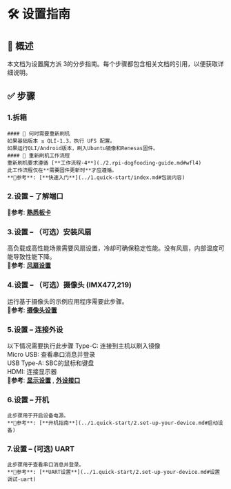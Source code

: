 # 🛠️ 设置指南

## 📘 概述
本文档为设置魔方派 3的分步指南。每个步骤都包含相关文档的引用，以便获取详细说明。

## ✅ 步骤

### 1.拆箱 
	#### 🔄 何时需要重新刷机
	如果基础版本 ≤ QLI-1.3，执行 UFS 配置。
	如果运行QLI/Android版本，刷入Ubuntu镜像和Renesas固件。
	#### 🔁 重新刷机工作流程
	重新刷机要求遵循 [**工作流程-4**](./2.rpi-dogfooding-guide.md#wfl4)  
	此工作流程仅在**需要固件更新时**才应遵循。  
    **📎参考**: [**快速入门**](../1.quick-start/index.md#包装内容)

### 2.设置 – 了解端口  
   **📎参考**: [**熟悉板卡**](../1.quick-start/index.md#熟悉板卡)

### 3.设置 – （可选）安装风扇 
   高负载或高性能场景需要风扇设置，冷却可确保稳定性能。没有风扇，内部温度可能导致性能下降。  
   **📎参考**: [**风扇设置**](../2.peripherals-and-interfaces/7.fan.md#风扇安装)

### 4.设置 – （可选）摄像头 (IMX477,219)
   运行基于摄像头的示例应用程序需要此步骤。  
   **📎参考**: [**摄像头设置**](../2.peripherals-and-interfaces/3.csi.md#摄像头排线安装)

### 5.设置 – 连接外设   
   以下情况需要执行此步骤
   Type-C: 连接到主机以刷入镜像  
   Micro USB: 查看串口消息并登录  
   USB Type-A: SBC的鼠标和键盘  
   HDMI: 连接显示器   
   **📎参考**: [**显示设置**](../1.quick-start/2.set-up-your-device.md#连接-hdmi-显示器) , [**外设接口**](../2.peripherals-and-interfaces/1.40-pin-ls-connector.md)

### 6.设置 – 开机 
	此步骤用于开启设备电源。  
    **📎参考**: [**开机指南**](../1.quick-start/2.set-up-your-device.md#启动设备)  

### 7.设置 – (可选) UART
	此步骤用于查看串口消息并登录。  
    **📎参考**: [**UART设置**](../1.quick-start/2.set-up-your-device.md#设置调试-uart)
